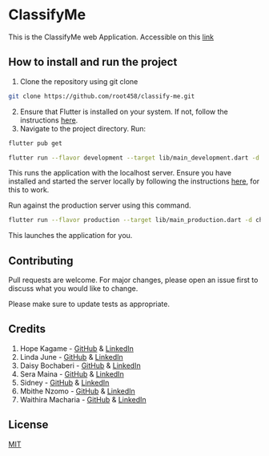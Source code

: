 # ClassifyMe

This is the ClassifyMe web Application. Accessible on this [link](https://classifyme-web.web.app/#/)

## How to install and run the project
1. Clone the repository using git clone 
```bash
git clone https://github.com/root458/classify-me.git
```
2. Ensure that Flutter is installed on your system. If not, follow the instructions [here](https://docs.flutter.dev/get-started/install).
3. Navigate to the project directory. Run:
```bash
flutter pub get
```
```bash
flutter run --flavor development --target lib/main_development.dart -d chrome
```
This runs the application with the localhost server. Ensure you have installed and started the server locally by following the instructions [here](https://github.com/root458/classify-me-api), for this to work.

Run against the production server using this command.
```bash
flutter run --flavor production --target lib/main_production.dart -d chrome
```

This launches the application for you.

## Contributing

Pull requests are welcome. For major changes, please open an issue first
to discuss what you would like to change.

Please make sure to update tests as appropriate.

## Credits

1. Hope Kagame - [GitHub](https://github.com/root458) & [LinkedIn](https://www.linkedin.com/in/hope-kagame/)
2. Linda June - [GitHub](https://github.com/JuneLindah) & [LinkedIn](https://www.linkedin.com/in/june-lindah-adhiambo-38a242219/)
3. Daisy Bochaberi - [GitHub](https://github.com/BochaberiDaisy) & [LinkedIn](https://www.linkedin.com/in/bochaberi-daisy/)
4. Sera Maina - [GitHub](https://github.com/Sheeqi) & [LinkedIn](https://www.linkedin.com/in/sera-maina-a87ba1168/)
5. Sidney - [GitHub](https://github.com/princelySid) & [LinkedIn](https://www.linkedin.com/in/sidney-ochieng/)
6. Mbithe Nzomo - [GitHub](https://github.com/mbithenzomo) & [LinkedIn](https://www.linkedin.com/in/mbithenzomo/)
7. Waithira Macharia - [GitHub](https://github.com/Machariajane) & [LinkedIn](https://www.linkedin.com/in/waithira-macharia/)

## License

[MIT](https://choosealicense.com/licenses/mit/)
